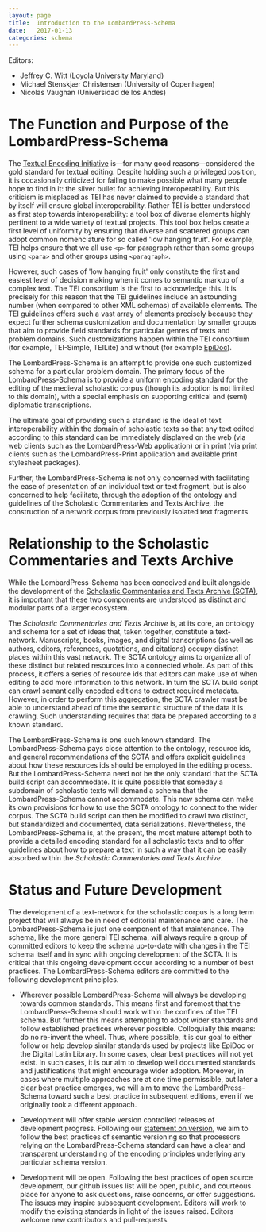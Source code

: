 ```yaml
---
layout: page
title:  Introduction to the LombardPress-Schema
date:   2017-01-13
categories: schema
---
```


Editors:

* Jeffrey C. Witt (Loyola University Maryland)
* Michael Stenskjær Christensen (University of Copenhagen)
* Nicolas Vaughan (Universidad de los Andes)

# The Function and Purpose of the LombardPress-Schema

The [Textual Encoding Initiative](http://www.tei-c.org/) is—for many good reasons—considered the gold standard for textual editing. Despite holding such a privileged position, it is occasionally criticized for failing to make possible what many people hope to find in it: the silver bullet for achieving interoperability. But this criticism is misplaced as TEI has never claimed to provide a standard that by itself will ensure global interoperability. Rather TEI is better understood as first step towards interoperability: a tool box of diverse elements highly pertinent to a wide variety of textual projects. This tool box helps create a first level of uniformity by ensuring that diverse and scattered groups can adopt common nomenclature for so called 'low hanging fruit'. For example, TEI helps ensure that we all use `<p>` for paragraph rather than some groups using `<para>` and other groups using `<paragraph>`.

However, such cases of 'low hanging fruit' only constitute the first and easiest level of decision making when it comes to semantic markup of a complex text. The TEI consortium is the first to acknowledge this. It is precisely for this reason that the TEI guidelines include an astounding number (when compared to other XML schemas) of available elements. The TEI guidelines offers such a vast array of elements precisely because they expect further schema customization and documentation by smaller groups that aim to provide field standards for particular genres of texts and problem domains. Such customizations happen within the TEI consortium (for example, TEI-Simple, TEILite) and without (for example [EpiDoc](http://www.stoa.org/epidoc/gl/latest/)).

The LombardPress-Schema is an attempt to provide one such customized schema for a particular problem domain. The primary focus of the LombardPress-Schema is to provide a uniform encoding standard for the editing of the medieval scholastic corpus (though its adoption is not limited to this domain), with a special emphasis on supporting critical and (semi) diplomatic transcriptions.

The ultimate goal of providing such a standard is the ideal of text interoperability within the domain of scholastic texts so that any text edited according to this standard can be immediately displayed on the web (via web clients such as the LombardPress-Web application) or in print (via print clients such as the LombardPress-Print application and available print stylesheet packages).

Further, the LombardPress-Schema is not only concerned with facilitating the ease of presentation of an individual text or text fragment, but is also concerned to help facilitate, through the adoption of the ontology and guidelines of the Scholastic Commentaries and Texts Archive, the construction of a network corpus from previously isolated text fragments.

# Relationship to the Scholastic Commentaries and Texts Archive

While the LombardPress-Schema has been conceived and built alongside the development of the [Scholastic Commentaries and Texts Archive (SCTA)](http://scta.info), it is important that these two components are understood as distinct and modular parts of a larger ecosystem.

The *Scholastic Commentaries and Texts Archive* is, at its core, an ontology and schema for a set of ideas that, taken together, constitute a text-network. Manuscripts, books, images, and digital transcriptions (as well as authors, editors, references, quotations, and citations) occupy distinct places within this vast network. The SCTA ontology aims to organize all of these distinct but related resources into a connected whole. As part of this process, it offers a series of resource ids that editors can make use of when editing to add more information to this network. In turn the SCTA build script can crawl semantically encoded editions to extract required metadata. However, in order to perform this aggregation, the SCTA crawler must be able to understand ahead of time the semantic structure of the data it is crawling. Such understanding requires that data be prepared according to a known standard.

The LombardPress-Schema is one such known standard. The LombardPress-Schema pays close attention to the ontology, resource ids, and general recommendations of the SCTA and offers explicit guidelines about how these resources ids should be employed in the editing process. But the LombardPress-Schema need not be the only standard that the SCTA build script can accommodate. It is quite possible that someday a subdomain of scholastic texts will demand a schema that the LombardPress-Schema cannot accommodate. This new schema can make its own provisions for how to use the SCTA ontology to connect to the wider corpus. The SCTA build script can then be modified to crawl two distinct, but standardized and documented, data serializations. Nevertheless, the LombardPress-Schema is, at the present, the most mature attempt both to provide a detailed encoding standard for all scholastic texts and to offer guidelines about how to prepare a text in such a way that it can be easily absorbed within the *Scholastic Commentaries and Texts Archive*.

# Status and Future Development

The development of a text-network for the scholastic corpus is a long term project that will always be in need of editorial maintenance and care. The LombardPress-Schema is just one component of that maintenance. The schema, like the more general TEI schema, will always require a group of committed editors to keep the schema up-to-date with changes in the TEI schema itself and in sync with ongoing development of the SCTA. It is critical that this ongoing development occur according to a number of best practices. The LombardPress-Schema editors are committed to the following development principles.

- Wherever possible LombardPress-Schema will always be developing towards common standards. This means first and foremost that the LombardPress-Schema should work within the confines of the TEI schema. But further this means attempting to adopt wider standards and follow established practices wherever possible. Colloquially this means: do no re-invent the wheel. Thus, where possible, it is our goal to either follow or help develop similar standards used by projects like EpiDoc or the Digital Latin Library. In some cases, clear best practices will not yet exist. In such cases, it is our aim to develop well documented standards and justifications that might encourage wider adoption. Moreover, in cases where multiple approaches are at one time permissible, but later a clear best practice emerges, we will aim to move the LombardPress-Schema toward such a best practice in subsequent editions, even if we originally took a different approach.

- Development will offer stable version controlled releases of development progress. Following our [statement on version](statement-on-versioning.md), we aim to follow the best practices of semantic versioning so that processors relying on the LombardPress-Schema standard can have a clear and transparent understanding of the encoding principles underlying any particular schema version.

- Development will be open. Following the best practices of open source development, our github issues list will be open, public, and courteous place for anyone to ask questions, raise concerns, or offer suggestions. The issues may inspire subsequent development. Editors will work to modify the existing standards in light of the issues raised. Editors welcome new contributors and pull-requests.
